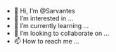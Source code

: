 - 👋 Hi, I’m @Sarvantes
- 👀 I’m interested in ...
- 🌱 I’m currently learning ...
- 💞️ I’m looking to collaborate on ...
- 📫 How to reach me ...

<!---
Sarvantes/Sarvantes is a ✨ special ✨ repository because its `README.md` (this file) appears on your GitHub profile.
You can click the Preview link to take a look at your changes.
--->
